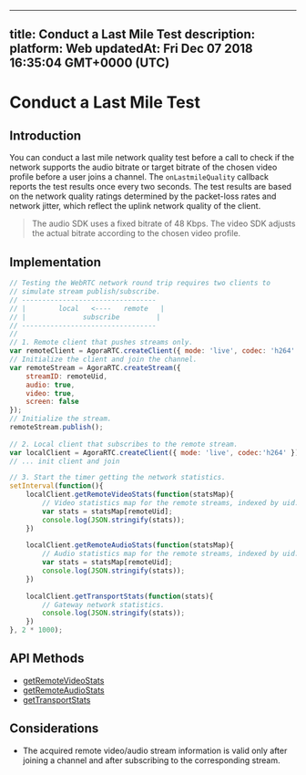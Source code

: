 
---
title: Conduct a Last Mile Test
description: 
platform: Web
updatedAt: Fri Dec 07 2018 16:35:04 GMT+0000 (UTC)
---
# Conduct a Last Mile Test
## Introduction

You can conduct a last mile network quality test before a call to check if the network supports the audio bitrate or target bitrate of the chosen video profile before a user joins a channel. The `onLastmileQuality` callback reports the test results once every two seconds. The test results are based on the network quality ratings determined by the packet-loss rates and network jitter, which reflect the uplink network quality of the client.

> The audio SDK uses a fixed bitrate of 48 Kbps. 
> The video SDK adjusts the actual bitrate according to the chosen video profile.



## Implementation

```javascript
// Testing the WebRTC network round trip requires two clients to
// simulate stream publish/subscribe.
// ---------------------------------
// |	    local   <----   remote   |
// |              subscribe         |
// ---------------------------------
//
// 1. Remote client that pushes streams only.
var remoteClient = AgoraRTC.createClient({ mode: 'live', codec: 'h264' });
// Initialize the client and join the channel.
var remoteStream = AgoraRTC.createStream({
	streamID: remoteUid,
	audio: true,
	video: true,
	screen: false
});
// Initialize the stream.
remoteStream.publish();
		
// 2. Local client that subscribes to the remote stream.
var localClient = AgoraRTC.createClient({ mode: 'live', codec:'h264' });
// ... init client and join

// 3. Start the timer getting the network statistics.
setInterval(function(){
	localClient.getRemoteVideoStats(function(statsMap){
		// Video statistics map for the remote streams, indexed by uid.
		var stats = statsMap[remoteUid];
		console.log(JSON.stringify(stats));
	})
		
	localClient.getRemoteAudioStats(function(statsMap){
		// Audio statistics map for the remote streams, indexed by uid.
		var stats = statsMap[remoteUid];
		console.log(JSON.stringify(stats));
	})
		
	localClient.getTransportStats(function(stats){
		// Gateway network statistics.
		console.log(JSON.stringify(stats));
	})
}, 2 * 1000);
```

## API Methods

- [getRemoteVideoStats](https://docs.agora.io/en/Interactive%20Broadcast/API%20Reference/web/interfaces/agorartc.client.html#getremotevideostats)
- [getRemoteAudioStats](https://docs.agora.io/en/Interactive%20Broadcast/API%20Reference/web/interfaces/agorartc.client.html#getremoteaudiostats)
- [getTransportStats](https://docs.agora.io/en/Interactive%20Broadcast/API%20Reference/web/interfaces/agorartc.client.html#gettransportstats)

## Considerations

- The acquired remote video/audio stream information is valid only after joining a channel and after subscribing to the corresponding stream. 

